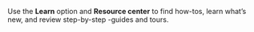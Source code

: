 Use the **Learn** option and **Resource center** to find how-tos, learn what’s new, and review step-by-step -guides and tours.

